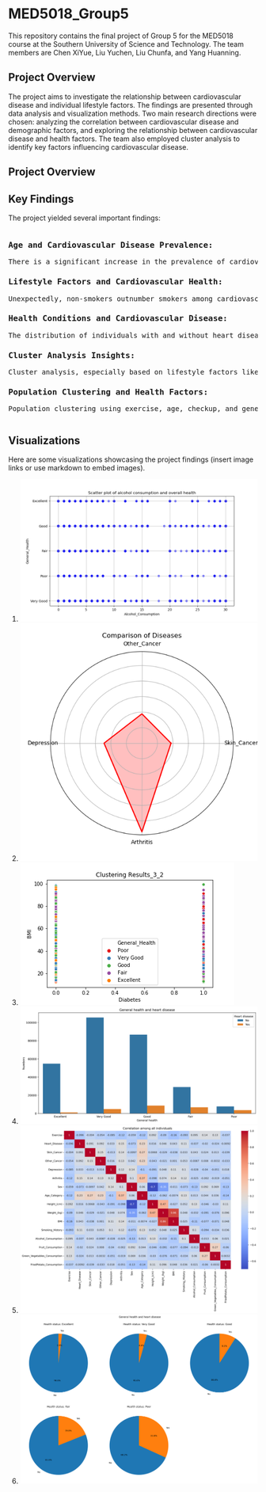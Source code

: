 # MED5018_Group5

This repository contains the final project of Group 5 for the MED5018 course at the Southern University of Science and Technology. The team members are Chen XiYue, Liu Yuchen, Liu Chunfa, and Yang Huanning.

## Project Overview
The project aims to investigate the relationship between cardiovascular disease and individual lifestyle factors. The findings are presented through data analysis and visualization methods. Two main research directions were chosen: analyzing the correlation between cardiovascular disease and demographic factors, and exploring the relationship between cardiovascular disease and health factors. The team also employed cluster analysis to identify key factors influencing cardiovascular disease.


## Project Overview

## Key Findings
The project yielded several important findings:

<kbd style="display: block; overflow-x: auto; white-space: nowrap;">
  
### Age and Cardiovascular Disease Prevalence:
There is a significant increase in the prevalence of cardiovascular disease among individuals aged 50 to 75, as indicated by the distribution in different age categories.

### Lifestyle Factors and Cardiovascular Health:
Unexpectedly, non-smokers outnumber smokers among cardiovascular disease patients, suggesting a potential lack of correlation between smoking and cardiovascular disease in this population. Additionally, engaging in regular exercise appears to be associated with a lower proportion of individuals having cardiovascular disease.

### Health Conditions and Cardiovascular Disease:
The distribution of individuals with and without heart disease across various health conditions reveals unexpected results, such as a higher prevalence of heart disease among those classified under "good" health.

### Cluster Analysis Insights:
Cluster analysis, especially based on lifestyle factors like healthy consumption and fried potato consumption, identifies distinct categories with varying risks of heart disease.

### Population Clustering and Health Factors:
Population clustering using exercise, age, checkup, and general health factors, along with PCA analysis, identifies three categories, with individuals with heart disease mostly concentrated in the second category.
  
</kbd>

## Visualizations
Here are some visualizations showcasing the project findings (insert image links or use markdown to embed images).
1. ![Alcohol Consumption](https://github.com/yhn1207656635/MED5018_Group5/blob/main/assets/Alcohol%20Consumption.png?raw=true)
2. ![Comparison of patients with disease conditions](https://github.com/yhn1207656635/MED5018_Group5/blob/main/assets/Comparison%20of%20patients%20with%20disease%20conditions.png?raw=true)
3. ![Diabetes BMI General Health](https://github.com/yhn1207656635/MED5018_Group5/blob/main/assets/Diabetes_BMI_General_Health.png?raw=true)
4. ![General Health Heart](https://github.com/yhn1207656635/MED5018_Group5/blob/main/assets/general_health_heart.png?raw=true)
5. ![Correlation Heatmap](https://github.com/yhn1207656635/MED5018_Group5/blob/main/assets/corr_all.png?raw=true)
6. ![Health Heart Pie Chart](https://github.com/yhn1207656635/MED5018_Group5/blob/main/assets/health_heart_pie.png?raw=true)



